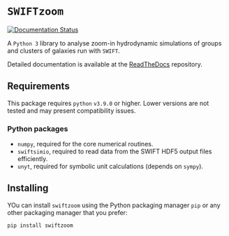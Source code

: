 `SWIFTzoom`
==========

[![Documentation Status](https://readthedocs.org/projects/swiftzoom/badge/?version=latest)](https://swiftzoom.readthedocs.io/en/latest/?badge=latest)

A `Python 3` library to analyse zoom-in hydrodynamic simulations of groups and clusters of galaxies run with `SWIFT`.


Detailed documentation is available at the [ReadTheDocs](http://swiftzoom.readthedocs.org) repository.

Requirements
------------
This package requires `python` `v3.9.0` or higher. Lower versions are not tested and may present compatibility 
issues.

### Python packages


+ `numpy`, required for the core numerical routines.
+ `swiftsimio`, required to read data from the SWIFT HDF5 output files efficiently.
+ `unyt`, required for symbolic unit calculations (depends on `sympy`).

Installing
----------

YOu can install `swiftzoom` using the Python packaging manager `pip` or any other packaging manager that you prefer:

`pip install swiftzoom`
